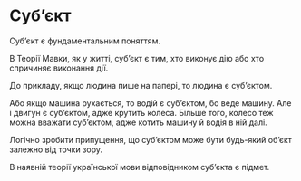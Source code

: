 # Субʼєкт

Субʼєкт <keyword>є</keyword> фундаментальним поняттям.

В <subject>Теорії Мавки</subject>, <keyword>як</keyword> у житті, субʼєкт <keyword>є</keyword> тим, хто
виконує <keyword>дію</keyword> <keyword>або</keyword> хто спричиняє виконання <keyword>дії</keyword>.

До прикладу, <keyword>якщо</keyword> людина пише на папері, то людина <keyword>є</keyword> субʼєктом.

<keyword>Або</keyword> <keyword>якщо</keyword> машина рухається, то водій <keyword>є</keyword> субʼєктом, бо веде
машину. Але <keyword>і</keyword> двигун <keyword>є</keyword>
субʼєктом, адже крутить колеса. Більше того, колесо теж можна вважати субʼєктом, адже котить машину й водія в ній далі.

Логічно зробити припущення, що субʼєктом може бути будь-який обʼєкт залежно від точки зору.

В наявній теорії української мови відповідником субʼєкта <keyword>є</keyword> підмет.